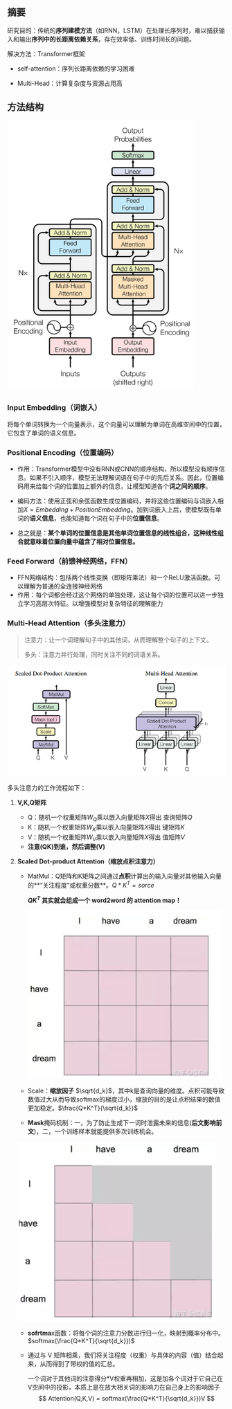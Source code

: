 ## 摘要

研究目的：传统的**序列建模方法**（如RNN，LSTM）在处理长序列时，难以捕获输入和输出**序列中的长距离依赖关系**，存在效率低、训练时间长的问题。

解决方法：Transformer框架

- self-attention：序列长距离依赖的学习困难

- Multi-Head：计算复杂度与资源占用高

## 方法结构

<img src="assets/Transformer-architecture.png" alt="Transformer模型结构" style="zoom: 80%;" />

### **Input Embedding（词嵌入）**

将每个单词转换为一个向量表示，这个向量可以理解为单词在高维空间中的位置，它包含了单词的语义信息。

### **Positional Encoding（位置编码）**

- 作用：Transformer模型中没有RNN或CNN的顺序结构，所以模型没有顺序信息。如果不引入顺序，模型无法理解词语在句子中的先后关系。因此，位置编码用来给每个词的位置加上额外的信息，让模型知道各个**词之间的顺序**。

- 编码方法：使用正弦和余弦函数生成位置编码，并将这些位置编码与词嵌入相加$X=Embedding+Position Embedding$。加到词嵌入上后，使模型既有单词的**语义信息**，也能知道每个词在句子中的**位置信息**。
- 总之就是：**某个单词的位置信息是其他单词位置信息的线性组合，这种线性组合就意味着位置向量中蕴含了相对位置信息。**

### **Feed Forward（前馈神经网络，FFN）**

- FFN网络结构：包括两个线性变换（即矩阵乘法）和一个ReLU激活函数。可以理解为普通的全连接神经网络
- 作用：每个词都会经过这个网络的单独处理，这让每个词的位置可以进一步独立学习高层次特征。以增强模型对复杂特征的理解能力

### **Multi-Head Attention（多头注意力）**

> 注意力：让一个词理解句子中的其他词，从而理解整个句子的上下文。
>
> 多头：注意力并行处理，同时关注不同的词语关系。

<img src="assets/Multi-Head2.png" alt="多头注意力" style="zoom:80%;" />

多头注意力的工作流程如下：

1. **V,K,Q矩阵**

   - Q：随机一个权重矩阵$W_Q$乘以嵌入向量矩阵$X$得出 查询矩阵$Q$
   - K：随机一个权重矩阵$W_K$乘以嵌入向量矩阵$X$得出 键矩阵$K$
   - V：随机一个权重矩阵$W_V$乘以嵌入向量矩阵$X$得出 值矩阵$V$
   - **注意(QK)到谁，然后调整(V)**

2. **Scaled Dot-product Attention（缩放点积注意力）**

   - MatMul：Q矩阵和K矩阵之间通过**点积**计算出的输入向量对其他输入向量的**“关注程度”或权重分数**。$Q*K^T = sorce$

     **$QK^T$ 其实就会组成一个 word2word 的 attention map！**

     <img src="assets/image-20250106154511544.png" alt="image-20250106154511544" style="zoom:80%;" />

   - Scale：**缩放因子** $\sqrt{d_k}$，其中k是查询向量的维度。点积可能导致数值过大从而导致softmax的梯度过小，缩放的目的是让点积结果的数值更加稳定。$\frac{Q*K^T}{\sqrt{d_k}}$

   - **Mask**掩码机制：一，为了防止生成下一词时泄露未来的信息(**后文影响前文**)，二，一个训练样本就能提供多次训练机会。

   <img src="assets/image-20250106155659043.png" alt="image-20250106155659043" style="zoom: 67%;" />

   

   

   - **sofrtma**x函数：将每个词的注意力分数进行归一化，映射到概率分布中。$softmax(\frac{Q*K^T}{\sqrt{d_k}})$

   - 通过与 V 矩阵相乘，我们将关注程度（权重）与具体的内容（值）结合起来，从而得到了带权的值的汇总。

     一个词对于其他词的注意得分*V权重再相加，这是加各个词对于它自己在V空间中的投影，本质上是在放大相关词的影响力在自己身上的影响因子
     $$
     Attention(Q,K,V) = softmax(\frac{Q*K^T}{\sqrt{d_k}})V
     $$

   
